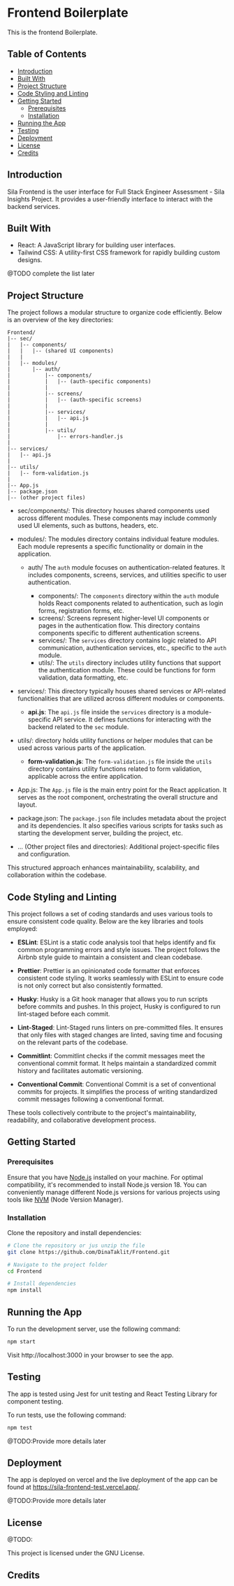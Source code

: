 # Frontend Boilerplate

This is the frontend Boilerplate.

## Table of Contents

- [Introduction](#introduction)
- [Built With](#built-with)
- [Project Structure](#project-structure)
- [Code Styling and Linting](#code-styling-and-linting)
- [Getting Started](#getting-started)
  - [Prerequisites](#prerequisites)
  - [Installation](#installation)
- [Running the App](#running-the-app)
- [Testing](#testing)
- [Deployment](#deployment)
- [License](#license)
- [Credits](#credits)

## Introduction

Sila Frontend is the user interface for Full Stack Engineer Assessment - Sila Insights Project. It provides a user-friendly interface to interact with the backend services.

## Built With

- React: A JavaScript library for building user interfaces.
- Tailwind CSS: A utility-first CSS framework for rapidly building custom designs.

@TODO complete the list later

## Project Structure

The project follows a modular structure to organize code efficiently. Below is an overview of the key directories:

```plaintext
Frontend/
|-- sec/
|   |-- components/
|   |   |-- (shared UI components)
|   |
|   |-- modules/
|       |-- auth/
|           |-- components/
|           |   |-- (auth-specific components)
|           |
|           |-- screens/
|           |   |-- (auth-specific screens)
|           |
|           |-- services/
|           |   |-- api.js
|           |
|           |-- utils/
|               |-- errors-handler.js
|
|-- services/
|   |-- api.js
|
|-- utils/
|   |-- form-validation.js
|
|-- App.js
|-- package.json
|-- (other project files)
```

- sec/components/: This directory houses shared components used across different modules. These components may include commonly used UI elements, such as buttons, headers, etc.

- modules/: The modules directory contains individual feature modules. Each module represents a specific functionality or domain in the application.

  - auth/ The `auth` module focuses on authentication-related features. It includes components, screens, services, and utilities specific to user authentication.

    - components/: The `components` directory within the `auth` module holds React components related to authentication, such as login forms, registration forms, etc.
    - screens/: Screens represent higher-level UI components or pages in the authentication flow. This directory contains components specific to different authentication screens.
    - services/: The `services` directory contains logic related to API communication, authentication services, etc., specific to the `auth` module.
    - utils/: The `utils` directory includes utility functions that support the authentication module. These could be functions for form validation, data formatting, etc.

- services/: This directory typically houses shared services or API-related functionalities that are utilized across different modules or components.

  - **api.js**: The `api.js` file inside the `services` directory is a module-specific API service. It defines functions for interacting with the backend related to the `sec` module.

- utils/: directory holds utility functions or helper modules that can be used across various parts of the application.

  - **form-validation.js**: The `form-validation.js` file inside the `utils` directory contains utility functions related to form validation, applicable across the entire application.

- App.js: The `App.js` file is the main entry point for the React application. It serves as the root component, orchestrating the overall structure and layout.

- package.json: The `package.json` file includes metadata about the project and its dependencies. It also specifies various scripts for tasks such as starting the development server, building the project, etc.

- ... (Other project files and directories): Additional project-specific files and configuration.

This structured approach enhances maintainability, scalability, and collaboration within the codebase.

## Code Styling and Linting

This project follows a set of coding standards and uses various tools to ensure consistent code quality. Below are the key libraries and tools employed:

- **ESLint**: ESLint is a static code analysis tool that helps identify and fix common programming errors and style issues. The project follows the Airbnb style guide to maintain a consistent and clean codebase.

- **Prettier**: Prettier is an opinionated code formatter that enforces consistent code styling. It works seamlessly with ESLint to ensure code is not only correct but also consistently formatted.

- **Husky**: Husky is a Git hook manager that allows you to run scripts before commits and pushes. In this project, Husky is configured to run lint-staged before each commit.

- **Lint-Staged**: Lint-Staged runs linters on pre-committed files. It ensures that only files with staged changes are linted, saving time and focusing on the relevant parts of the codebase.

- **Commitlint**: Commitlint checks if the commit messages meet the conventional commit format. It helps maintain a standardized commit history and facilitates automatic versioning.

- **Conventional Commit**: Conventional Commit is a set of conventional commits for projects. It simplifies the process of writing standardized commit messages following a conventional format.

These tools collectively contribute to the project's maintainability, readability, and collaborative development process.

## Getting Started

### Prerequisites

Ensure that you have [Node.js](https://nodejs.org/) installed on your machine. For optimal compatibility, it's recommended to install Node.js version 18. You can conveniently manage different Node.js versions for various projects using tools like [NVM](https://github.com/nvm-sh/nvm) (Node Version Manager).

### Installation

Clone the repository and install dependencies:

```bash
# Clone the repository or jus unzip the file
git clone https://github.com/DinaTaklit/Frontend.git

# Navigate to the project folder
cd Frontend

# Install dependencies
npm install
```

## Running the App

To run the development server, use the following command:

```bash
npm start
```

Visit http://localhost:3000 in your browser to see the app.

## Testing

The app is tested using Jest for unit testing and React Testing Library for component testing.

To run tests, use the following command:

```bash
npm test
```

@TODO:Provide more details later

## Deployment

The app is deployed on vercel and the live deployment of the app can be found at https://sila-frontend-test.vercel.app/.

@TODO:Provide more details later

## License

@TODO:

This project is licensed under the GNU License.

## Credits
